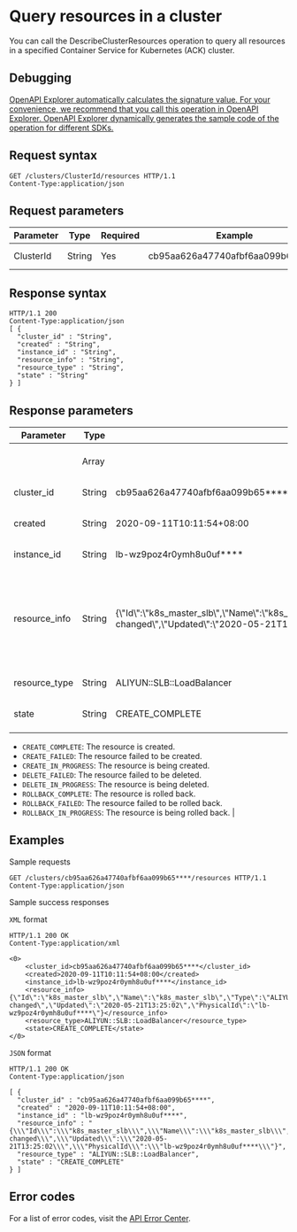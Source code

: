 # Query resources in a cluster

You can call the DescribeClusterResources operation to query all resources in a specified Container Service for Kubernetes \(ACK\) cluster.

## Debugging

[OpenAPI Explorer automatically calculates the signature value. For your convenience, we recommend that you call this operation in OpenAPI Explorer. OpenAPI Explorer dynamically generates the sample code of the operation for different SDKs.](https://api.aliyun.com/#product=CS&api=DescribeClusterResources&type=ROA&version=2015-12-15)

## Request syntax

```
GET /clusters/ClusterId/resources HTTP/1.1 
Content-Type:application/json
```

## Request parameters

|Parameter|Type|Required|Example|Description|
|---------|----|--------|-------|-----------|
|ClusterId|String|Yes|cb95aa626a47740afbf6aa099b65\*\*\*\*|The ID of the cluster. |

## Response syntax

```
HTTP/1.1 200
Content-Type:application/json
[ {
  "cluster_id" : "String",
  "created" : "String",
  "instance_id" : "String",
  "resource_info" : "String",
  "resource_type" : "String",
  "state" : "String"
} ]
```

## Response parameters

|Parameter|Type|Example|Description|
|---------|----|-------|-----------|
| |Array| |The list of resources in the cluster. |
|cluster\_id|String|cb95aa626a47740afbf6aa099b65\*\*\*\*|The ID of the cluster. |
|created|String|2020-09-11T10:11:54+08:00|The time when the resource was created. |
|instance\_id|String|lb-wz9poz4r0ymh8u0uf\*\*\*\*|The ID of the resource. |
|resource\_info|String|\{\\"Id\\":\\"k8s\_master\_slb\\",\\"Name\\":\\"k8s\_master\_slb\\",\\"Type\\":\\"ALIYUN::SLB::LoadBalancer\\",\\"Status\\":\\"CREATE\_COMPLETE\\",\\"StatusReason\\":\\"state changed\\",\\"Updated\\":\\"2020-05-21T13:25:02\\",\\"PhysicalId\\":\\"lb-wz9poz4r0ymh8u0uf\*\*\*\*\\"\}|The information about the resource. For more information about how to query the source information about the resource, see [ListStackResources](~~133836~~). |
|resource\_type|String|ALIYUN::SLB::LoadBalancer|The type of the resource. |
|state|String|CREATE\_COMPLETE|The state of the resource. Valid values:

 -   `CREATE_COMPLETE`: The resource is created.
-   `CREATE_FAILED`: The resource failed to be created.
-   `CREATE_IN_PROGRESS`: The resource is being created.
-   `DELETE_FAILED`: The resource failed to be deleted.
-   `DELETE_IN_PROGRESS`: The resource is being deleted.
-   `ROLLBACK_COMPLETE`: The resource is rolled back.
-   `ROLLBACK_FAILED`: The resource failed to be rolled back.
-   `ROLLBACK_IN_PROGRESS`: The resource is being rolled back. |

## Examples

Sample requests

```
GET /clusters/cb95aa626a47740afbf6aa099b65****/resources HTTP/1.1 
Content-Type:application/json
```

Sample success responses

`XML` format

```
HTTP/1.1 200 OK
Content-Type:application/xml

<0>
    <cluster_id>cb95aa626a47740afbf6aa099b65****</cluster_id>
    <created>2020-09-11T10:11:54+08:00</created>
    <instance_id>lb-wz9poz4r0ymh8u0uf****</instance_id>
    <resource_info>{\"Id\":\"k8s_master_slb\",\"Name\":\"k8s_master_slb\",\"Type\":\"ALIYUN::SLB::LoadBalancer\",\"Status\":\"CREATE_COMPLETE\",\"StatusReason\":\"state changed\",\"Updated\":\"2020-05-21T13:25:02\",\"PhysicalId\":\"lb-wz9poz4r0ymh8u0uf****\"}</resource_info>
    <resource_type>ALIYUN::SLB::LoadBalancer</resource_type>
    <state>CREATE_COMPLETE</state>
</0>
```

`JSON` format

```
HTTP/1.1 200 OK
Content-Type:application/json

[ {
  "cluster_id" : "cb95aa626a47740afbf6aa099b65****",
  "created" : "2020-09-11T10:11:54+08:00",
  "instance_id" : "lb-wz9poz4r0ymh8u0uf****",
  "resource_info" : "{\\\"Id\\\":\\\"k8s_master_slb\\\",\\\"Name\\\":\\\"k8s_master_slb\\\",\\\"Type\\\":\\\"ALIYUN::SLB::LoadBalancer\\\",\\\"Status\\\":\\\"CREATE_COMPLETE\\\",\\\"StatusReason\\\":\\\"state changed\\\",\\\"Updated\\\":\\\"2020-05-21T13:25:02\\\",\\\"PhysicalId\\\":\\\"lb-wz9poz4r0ymh8u0uf****\\\"}",
  "resource_type" : "ALIYUN::SLB::LoadBalancer",
  "state" : "CREATE_COMPLETE"
} ]
```

## Error codes

For a list of error codes, visit the [API Error Center](https://error-center.alibabacloud.com/status/product/CS).

